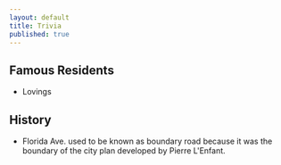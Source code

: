 ```yaml
---
layout: default
title: Trivia
published: true
---
```



## Famous Residents

* Lovings


## History 

* Florida Ave. used to be known as boundary road because it was the boundary of the city plan developed by Pierre L'Enfant.  
